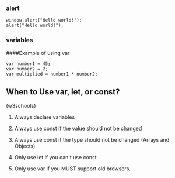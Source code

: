 ### alert

```
window.alert("Hello world!");
alert("Hello world!");
```
### variables
####Example of using var
```
var number1 = 45;
var number2 = 2;
var multiplied = number1 * number2;
```

## When to Use var, let, or const?
(w3schools)

1. Always declare variables

2. Always use const if the value should not be changed

3. Always use const if the type should not be changed (Arrays and Objects)

4. Only use let if you can't use const

5. Only use var if you MUST support old browsers.